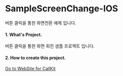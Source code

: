 # SampleScreenChange-IOS
버튼 클릭을 통한 화면전환 예제 입니다.

#### 1. What's Project.

  버튼 클릭을 통한 화면 회전 샘플 프로젝트 입니다.
  
#### 2. How to create this project.

[Go to WebSite for CallKit](http://faith-developer.tistory.com/entry/SWIFT-%ED%99%94%EB%A9%B4-%ED%9A%8C%EC%A0%84-%EC%A0%81%EC%9A%A9%ED%95%98%EA%B8%B0)
